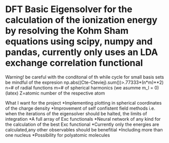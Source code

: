 # DFT Basic Eigensolver for the calculation of the ionization energy by resolving the Kohm Sham equations using scipy, numpy and pandas, currently only uses an LDA exchange correlation functional
Warning! be careful with the conditonal of th while cycle for small basis sets be mindful of the expresion np.abs((Cte-Cteviej).sum())>.77333*(n*m)**2)
n=# of radial functions
m=# of spherical harmonics (we asumme m_l = 0)(latex)
Z=atomic number of the respective atom

What I want for the project
*Implementing plotting in spherical coordinates of the charge density
*Improvement of self confistent field methods i.e. when the iterations of the eigensolver should be halted, the limits of integration
*A full array of Exc functionals
*Neural network of any kind for the calculation of the best Exc functional
*Currently only the energies are calculated,any other observables should be benefitial
*Including more than one nucleus
*Possibility for polyatomic molecules
